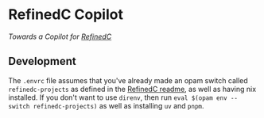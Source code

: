 # RefinedC Copilot

_Towards a Copilot for [RefinedC](https://gitlab.mpi-sws.org/iris/refinedc)_

## Development

The `.envrc` file assumes that you've already made an opam switch called `refinedc-projects` as defined in the [RefinedC readme](https://gitlab.mpi-sws.org/iris/refinedc#setting-up-an-opam-switch-optional), as well as having nix installed. If you don't want to use `direnv`, then run `eval $(opam env --switch refinedc-projects)` as well as installing `uv` and `pnpm`.
